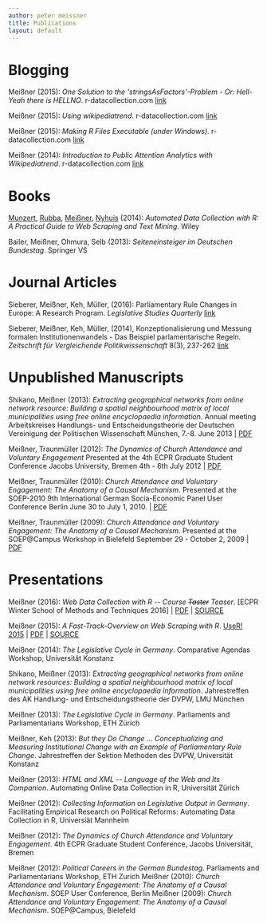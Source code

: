 ```yaml
---
author: peter meissner
title: Publications
layout: default
---
```


# Blogging

Meißner (2015): *One Solution to the 'stringsAsFactors'-Problem - Or: Hell-Yeah there is HELLNO*. r-datacollection.com [link](http://www.r-datacollection.com/blog/hellno/)

Meißner (2015): *Using wikipediatrend*. r-datacollection.com [link](http://www.r-datacollection.com/blog/Using-wikipediatrend/)

Meißner (2015): *Making R Files Executable (under Windows)*. r-datacollection.com [link](http://www.r-datacollection.com/blog/Making-R-files-executable/)

Meißner (2014): *Introduction to Public Attention Analytics with Wikipediatrend*. r-datacollection.com [link](http://www.r-datacollection.com/blog/Introduction-to-Public-Attention-Analytics-with-Wikipediatrend/)


# Books

[Munzert](http://simonmunzert.github.io/), [Rubba](http://christianrubba.com/), [Meißner](http://pmeissner.com), [Nyhuis](https://www.youtube.com/watch?v=SiYrSYd7mlc><https://www.youtube.com/watch?v=SiYrSYd7mlc) (2014): *Automated Data Collection with R: A Practical Guide to Web Scraping and Text Mining*. Wiley

Bailer, Meißner, Ohmura, Selb (2013): *Seiteneinsteiger im Deutschen Bundestag*. Springer VS


# Journal Articles

Sieberer, Meißner, Keh, Müller, (2016): Parliamentary Rule Changes in Europe: A Research Program. *Legislative Studies Quarterly* [link](http://onlinelibrary.wiley.com/doi/10.1111/lsq.12107/abstract)

Sieberer, Meißner, Keh, Müller, (2014), Konzeptionalisierung und Messung formalen Institutionenwandels - Das Beispiel parlamentarische Regeln. *Zeitschrift für Vergleichende Politikwissenschaft* 8(3), 237-262 [link](http://link.springer.com/article/10.1007/s12286-014-0216-7)



# Unpublished Manuscripts

Shikano, Meißner (2013): *Extracting geographical networks from online network resource: Building a spatial neighbourhood matrix of local municipalities using free online encyclopaedia information*. Annual meeting Arbeitskreises Handlungs- und Entscheidungstheorie
der Deutschen Vereinigung der Politischen Wissenschaft München, 7.-8. June 2013
| [PDF](http://pmeissner.com/downloads/Shikano_Meissner_2013.pdf)

Meißner, Traunmüller (2012): *The Dynamics of Church Attendance and Voluntary Engagement* Presented at the 4th ECPR Graduate Student Conference Jacobs University, Bremen 4th - 6th July 2012
| [PDF](http://pmeissner.com/downloads/Meissner_Traunmueller_2012.pdf)

Meißner, Traunmüller (2010): *Church Attendance and Voluntary Engagement: The Anatomy of a Causal
Mechanism*. Presented at the SOEP-2010 9th International German Socia-Economic Panel User Conference Berlin June 30 to July 1, 2010. 
| [PDF](http://pmeissner.com/downloads/Meissner_Traunmueller_2010.pdf)

Meißner, Traunmüller (2009): *Church Attendance and Voluntary Engagement: The Anatomy of a Causal Mechanism*. Presented at the SOEP@Campus Workshop in Bielefeld September 29 - October 2, 2009 
| [PDF](http://pmeissner.com/downloads/Meissner_Traunmueller_2009.pdf)


# Presentations

Meißner (2016): *Web Data Collection with R -- Course ~~Taster~~ Teaser*. [ECPR Winter School of Methods and Techniques 2016] | [PDF](https://github.com/petermeissner/ecprwsmt16adcr/raw/master/course/00%20teaser/twenty_minute_presentation.pdf) | [SOURCE](https://raw.githubusercontent.com/petermeissner/ecprwsmt16adcr/master/course/00%20teaser/twenty_minute_presentation.Rmd)

Meißner (2015): *A Fast-Track-Overview on Web Scraping with R*. [UseR! 2015](http://user2015.math.aau.dk) | [PDF](/downloads/user2015_meissner_webscraping.pdf) | [SOURCE](https://raw.githubusercontent.com/petermeissner/pres/master/user2015.Rmd)


Meißner (2014): *The Legislative Cycle in Germany*. Comparative Agendas Workshop, Universität Konstanz

Shikano, Meißner (2013): *Extracting geographical networks from online network resources:  Building a spatial neighbourhood matrix of local municipalities using free online encyclopaedia information*. Jahrestreffen des AK Handlung- und Entscheidungstheorie der DVPW, LMU München

Meißner (2013): *The Legislative Cycle in Germany*. Parliaments and Parliamentarians Workshop, ETH Zürich

Meißner, Keh (2013): *But they Do Change ... Conceptualizing and Measuring Institutional Change with an Example of Parliamentary Rule Change*. Jahrestreffen der Sektion Methoden des DVPW, Universität Konstanz

Meißner (2013): *HTML and XML -- Language of the Web and Its Companion*. Automating Online Data Collection in R, Universität Zürich

Meißner (2012): *Collecting Information on Legislative Output in Germany*. Facilitating Empirical Research on Political Reforms: Automating Data Collection in R, Universiät Mannheim

Meißner (2012): *The Dynamics of Church Attendance and Voluntary Engagement*. 4th ECPR Graduate Student Conference, Jacobs Universität, Bremen

Meißner (2012): *Political Careers in the German Bundestag*. Parliaments and Parliamentarians Workshop, ETH Zurich
Meißner (2010): *Church Attendance and Voluntary Engagement:  The Anatomy of a Causal Mechanism*. SOEP User Conference, Berlin
Meißner (2009): *Church Attendance and Voluntary Engagement:  The Anatomy of a Causal Mechanism*. SOEP@Campus, Bielefeld











